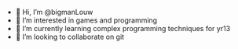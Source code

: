 - 👋 Hi, I’m @bigmanLouw
- 👀 I’m interested in games and programming
- 🌱 I’m currently learning complex programming techniques for yr13
- 💞️ I’m looking to collaborate on git

<!---
bigmanLouw/bigmanLouw is a ✨ special ✨ repository because its `README.md` (this file) appears on your GitHub profile.
You can click the Preview link to take a look at your changes.
--->
